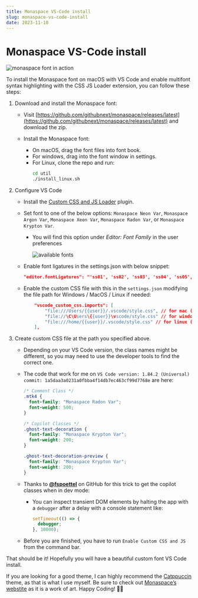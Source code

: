 ```yaml
---
title: Monaspace VS-Code install
slug: monaspace-vs-code-install
date: 2023-11-10
---
```


# Monaspace VS-Code install

![monaspace font in action](https://assets.vrite.io/64974cb888e8beebeb2c925b/KuOAwCEm9ypWEemv60Qs7.png)

To install the Monaspace font on macOS with VS Code and enable multifont syntax highlighting with the CSS JS Loader extension, you can follow these steps:

1.  Download and install the Monaspace font:

    - Visit [https://github.com/githubnext/monaspace/releases/latest](https://github.com/githubnext/monaspace/releases/latest) and download the zip.
    - Install the Monaspace font:

      - On macOS, drag the font files into font book.
      - For windows, drag into the font window in settings.
      - For Linux, clone the repo and run:
        ```bash
        cd util
        ./install_linux.sh
        ```

2.  Configure VS Code

    - Install the [Custom CSS and JS Loader](https://marketplace.visualstudio.com/items?itemName=be5invis.vscode-custom-css) plugin.
    - Set font to one of the below options: `Monaspace Neon Var`, `Monaspace Argon Var`, `Monaspace Xeon Var`, `Monaspace Radon Var`, or `Monaspace Krypton Var`.

      - You will find this option under _Editor: Font Family_ in the user preferences

        ![available fonts](https://assets.vrite.io/64974cb888e8beebeb2c925b/v0cMm5jcwHEgrvtBv4Syx.png)

    - Enable font ligatures in the settings.json with below snippet:
      ```json
      "editor.fontLigatures": "'ss01', 'ss02', 'ss03', 'ss04', 'ss05', 'ss06', 'ss07', 'ss08', calt', 'dlig'",
      ```
    - Enable the custom CSS file with this in the `settings.json` modifying the file path for Windows / MacOS / Linux if needed:
      ```json
          "vscode_custom_css.imports": [
              "file:///Users/{{user}}/.vscode/style.css", // for mac (remove if not mac)
              "file://\C\Users\{{user}}\vscode/style.css" // for windows (remove if not windows)
              "file:///home/{{user}}/.vscode/style.css" // for linux (remove if not windows)
          ],
      ```

3.  Create custom CSS file at the path you specified above.

    - Depending on your VS Code version, the class names might be different, so you may need to use the developer tools to find the correct one.
    - The code that work for me on `VS Code version: 1.84.2 (Universal) commit: 1a5daa3a0231a0fbba4f14db7ec463cf99d7768e` are here:

      ```css
      /* Comment Class */
      .mtk4 {
        font-family: "Monaspace Radon Var";
        font-weight: 500;
      }

      /* Copilot Classes */
      .ghost-text-decoration {
        font-family: "Monaspace Krypton Var";
        font-weight: 200;
      }

      .ghost-text-decoration-preview {
        font-family: "Monaspace Krypton Var";
        font-weight: 200;
      }
      ```

    - Thanks to **[@fspoettel](https://github.com/fspoettel)** on GitHub for this trick to get the copilot classes when in dev mode:

      - You can inspect transient DOM elements by halting the app with a `debugger` after a delay with a console statement like:
        ```ts
        setTimeout(() => {
          debugger;
        }, 10000);
        ```

    - Before you are finished, you have to run `Enable Custom CSS and JS` from the command bar.

That should be it! Hopefully you will have a beautiful custom font VS Code install.

If you are looking for a good theme, I can highly recommend the [Catppuccin](https://marketplace.visualstudio.com/items?itemName=Catppuccin.catppuccin-vsc) theme, as that is what I use myself. Be sure to check out [Monaspace’s webstite](https://monaspace.githubnext.com/) as it is a work of art. Happy Coding! 👩‍💻
